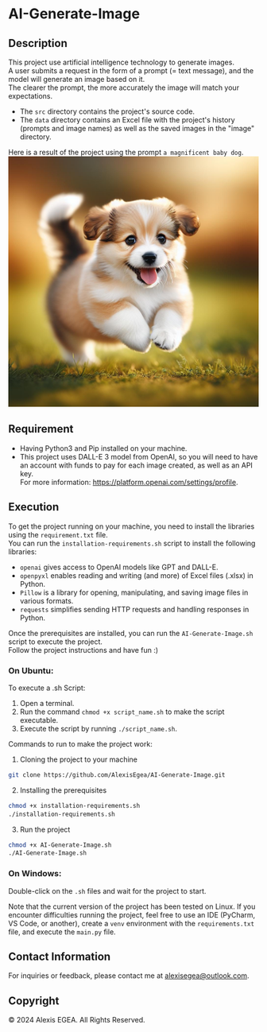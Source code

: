 # AI-Generate-Image

## Description 

This project use artificial intelligence technology to generate images.  
A user submits a request in the form of a prompt (= text message), and the model will generate an image based on it.  
The clearer the prompt, the more accurately the image will match your expectations.

- The `src` directory contains the project's source code.
- The `data` directory contains an Excel file with the project's history (prompts and image names) as well as the saved images in the "image" directory.

Here is a result of the project using the prompt `a magnificent baby dog`.
![Generated Image](data/image/image_2.jpg)

## Requirement

- Having Python3 and Pip installed on your machine.
- This project uses DALL-E 3 model from OpenAI, so you will need to have an account with funds to pay for each image created, as well as an API key.  
For more information: https://platform.openai.com/settings/profile. 

## Execution 

To get the project running on your machine, you need to install the libraries using the `requirement.txt` file.  
You can run the `installation-requirements.sh` script to install the following libraries:

- `openai` gives access to OpenAI models like GPT and DALL-E.
- `openpyxl` enables reading and writing (and more) of Excel files (.xlsx) in Python.
- `Pillow` is a library for opening, manipulating, and saving image files in various formats.
- `requests` simplifies sending HTTP requests and handling responses in Python.

Once the prerequisites are installed, you can run the `AI-Generate-Image.sh` script to execute the project.  
Follow the project instructions and have fun :)   

### On Ubuntu:

To execute a .sh Script:  
   1. Open a terminal.  
   2. Run the command `chmod +x script_name.sh` to make the script executable.  
   3. Execute the script by running `./script_name.sh`.  

Commands to run to make the project work:
1. Cloning the project to your machine
```sh
git clone https://github.com/AlexisEgea/AI-Generate-Image.git
```
2. Installing the prerequisites
```sh
chmod +x installation-requirements.sh
./installation-requirements.sh
```
3. Run the project
```sh
chmod +x AI-Generate-Image.sh
./AI-Generate-Image.sh
```

### On Windows:

Double-click on the `.sh` files and wait for the project to start.

Note that the current version of the project has been tested on Linux. If you encounter difficulties running the project, feel free to use an IDE (PyCharm, VS Code, or another), create a `venv` environment with the `requirements.txt` file, and execute the `main.py` file.

## Contact Information

 For inquiries or feedback, please contact me at [alexisegea@outlook.com](mailto:alexisegea@outlook.com).

## Copyright

© 2024 Alexis EGEA. All Rights Reserved.